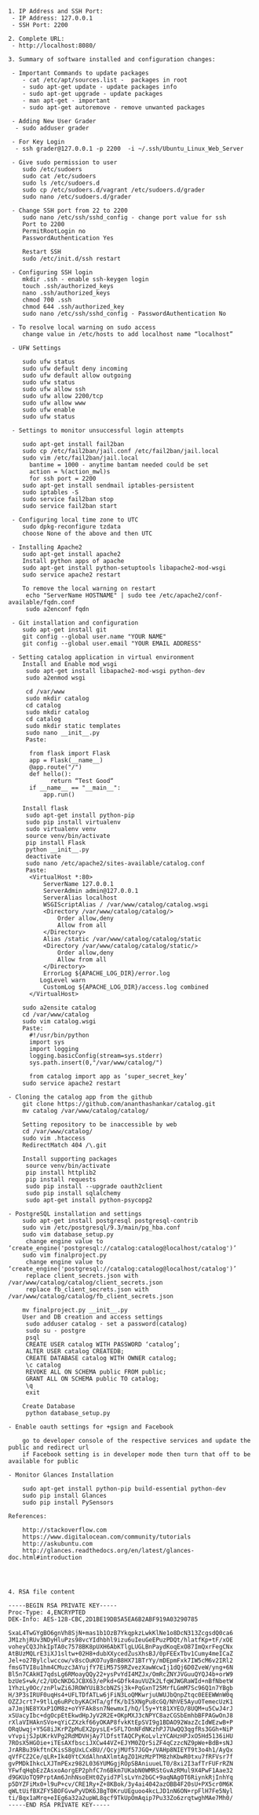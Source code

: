    1. IP Address and SSH Port:
     - IP Address: 127.0.0.1
     - SSH Port: 2200

    2. Complete URL:
     - http://localhost:8080/

    3. Summary of software installed and configuration changes:

     - Important Commands to update packages
        - cat /etc/apt/sources.list -  packages in root
        - sudo apt-get update - update packages info
        - sudo apt-get upgrade - update packages
        - man apt-get - important
        - sudo apt-get autoremove - remove unwanted packages

     - Adding New User Grader
      - sudo adduser grader
      
     - For Key Login
      - ssh grader@127.0.0.1 -p 2200  -i ~/.ssh/Ubuntu_Linux_Web_Server

     - Give sudo permission to user
        sudo /etc/sudoers
        sudo cat /etc/sudoers
        sudo ls /etc/sudoers.d
        sudo cp /etc/sudoers.d/vagrant /etc/sudoers.d/grader
        sudo nano /etc/sudoers.d/grader

     - Change SSH port from 22 to 2200
        sudo nano /etc/ssh/sshd_config - change port value for ssh
        Port to 2200
        PermitRootLogin no
        PasswordAuthentication Yes

        Restart SSH
        sudo /etc/init.d/ssh restart

     - Configuring SSH login
        mkdir .ssh - enable ssh-keygen login
        touch .ssh/authorized_keys
        nano .ssh/authorized_keys
        chmod 700 .ssh
        chmod 644 .ssh/authorized_key
        sudo nano /etc/ssh/sshd_config - PasswordAuthentication No

     - To resolve local warning on sudo access
        change value in /etc/hosts to add localhost name “localhost”
        
     - UFW Settings

        sudo ufw status
        sudo ufw default deny incoming
        sudo ufw default allow outgoing
        sudo ufw status
        sudo ufw allow ssh
        sudo ufw allow 2200/tcp
        sudo ufw allow www
        sudo ufw enable
        sudo ufw status

     - Settings to monitor unsuccessful login attempts
        
        sudo apt-get install fail2ban
        sudo cp /etc/fail2ban/jail.conf /etc/fail2ban/jail.local
        sudo vim /etc/fail2ban/jail.local
          bantime = 1000 - anytime bantam needed could be set
          action = %(action_mwl)s
          for ssh port = 2200
        sudo apt-get install sendmail iptables-persistent
        sudo iptables -S
        sudo service fail2ban stop
        sudo service fail2ban start

     - Configuring local time zone to UTC
        sudo dpkg-reconfigure tzdata
        choose None of the above and then UTC

     - Installing Apache2
        sudo apt-get install apache2
        Install python apps of apache
        sudo apt-get install python-setuptools libapache2-mod-wsgi
        sudo service apache2 restart

        To remove the local warning on restart
         echo "ServerName HOSTNAME" | sudo tee /etc/apache2/conf-available/fqdn.conf
         sudo a2enconf fqdn

     - Git installation and configuration
        sudo apt-get install git
        git config --global user.name "YOUR NAME"
        git config --global user.email "YOUR EMAIL ADDRESS"

     - Setting catalog application in virtual environment
        Install and Enable mod_wsgi
         sudo apt-get install libapache2-mod-wsgi python-dev
         sudo a2enmod wsgi
         
         cd /var/www
         sudo mkdir catalog
         cd catalog
         sudo mkdir catalog
         cd catalog
         sudo mkdir static templates
         sudo nano __init__.py
         Paste:
    	
    	  from flask import Flask  
      	  app = Flask(__name__)  
      	  @app.route("/")  
      	  def hello():  
        	    return “Test Good“  
      	  if __name__ == "__main__":  
        	  app.run() 

        Install flask
         sudo apt-get install python-pip
         sudo pip install virtualenv
         sudo virtualenv venv
         source venv/bin/activate
         pip install Flask
         python __init__.py
         deactivate
         sudo nano /etc/apache2/sites-available/catalog.conf
         Paste:
    	  <VirtualHost *:80>
    	      ServerName 127.0.0.1
    	      ServerAdmin admin@127.0.0.1
    	      ServerAlias localhost
    	      WSGIScriptAlias / /var/www/catalog/catalog.wsgi
    	      <Directory /var/www/catalog/catalog/>
    	          Order allow,deny
    	          Allow from all
    	      </Directory>
    	      Alias /static /var/www/catalog/catalog/static
    	      <Directory /var/www/catalog/catalog/static/>
    	          Order allow,deny
    	          Allow from all
    	      </Directory>
    	      ErrorLog ${APACHE_LOG_DIR}/error.log
     	     LogLevel warn
    	      CustomLog ${APACHE_LOG_DIR}/access.log combined
    	  </VirtualHost>

        sudo a2ensite catalog
        cd /var/www/catalog
        sudo vim catalog.wsgi
        Paste:
    	  #!/usr/bin/python
    	  import sys
    	  import logging
    	  logging.basicConfig(stream=sys.stderr)
    	  sys.path.insert(0,"/var/www/catalog/")

    	  from catalog import app as ‘super_secret_key’
        sudo service apache2 restart

    - Cloning the catalog app from the github
        git clone https://github.com/ananthashankar/catalog.git
        mv catalog /var/www/catalog/catalog/

        Setting repository to be inaccessible by web
        cd /var/www/catalog/
        sudo vim .htaccess
        RedirectMatch 404 /\.git
        
        Install supporting packages
         source venv/bin/activate
         pip install httplib2
         pip install requests
         sudo pip install --upgrade oauth2client
         sudo pip install sqlalchemy
         sudo apt-get install python-psycopg2

    - PostgreSQL installation and settings
        sudo apt-get install postgresql postgresql-contrib
        sudo vim /etc/postgresql/9.3/main/pg_hba.conf
        sudo vim database_setup.py
         change engine value to ‘create_engine('postgresql://catalog:catalog@localhost/catalog')’
        sudo vim finalproject.py
         change engine value to ‘create_engine('postgresql://catalog:catalog@localhost/catalog')’
         replace client_secrets.json with /var/www/catalog/catalog/client_secrets.json
         replace fb_client_secrets.json with /var/www/catalog/catalog/fb_client_secrets.json

        mv finalproject.py __init__.py
        User and DB creation and access settings
         sudo adduser catalog - set a password(catalog)
         sudo su - postgre
         psql
         CREATE USER catalog WITH PASSWORD ‘catalog’;
         ALTER USER catalog CREATEDB;
         CREATE DATABASE catalog WITH OWNER catalog;
         \c catalog
         REVOKE ALL ON SCHEMA public FROM public;
         GRANT ALL ON SCHEMA public TO catalog;
         \q
         exit

        Create Database
         python database_setup.py

    - Enable oauth settings for +gsign and Facebook
        
        go to developer console of the respective services and update the public and redirect url
        if Facebook setting is in developer mode then turn that off to be available for public
        
    - Monitor Glances Installation
     
        sudo apt-get install python-pip build-essential python-dev
        sudo pip install Glances
        sudo pip install PySensors

    References:

    	http://stackoverflow.com
    	https://www.digitalocean.com/community/tutorials
    	http://askubuntu.com
    	http://glances.readthedocs.org/en/latest/glances-doc.html#introduction


            

    4. RSA file content

    -----BEGIN RSA PRIVATE KEY-----
    Proc-Type: 4,ENCRYPTED
    DEK-Info: AES-128-CBC,2D1BE19DB5A5EA6B2ABF919A03290785

    SxaL4TwGYgBO6gnVh8SjN+mas1b1OzB7YkqpkzLwkKlNe1o8DcN313ZcgsdQ0ca6
    JM1zhjRUv3NDyHluPzs98vcYIdhbhl9izu6uIeuGeEPuzPDQt/hlatfKp+tF/xOE
    voheyCQ3JhkIpTA0c7578BK8pUXH6AbKTlgLUGLBnPaydKoqExO87ImQxrFegCNx
    AtBUzMQLrE3iXJ1sltw+02H8+dubXXycedZusXhsBJ/0pFEExTbv1Cumy4meICaZ
    Jel+o27Bylclwccow/v8scOuKO7uyBnB8HX71BTrYy/mDEpmFxk7IW5cM6v2IRl2
    fmsGTVI8u1hm4CMuzc3AYujfY7EiM57S9RZvezXawWcwIj1dQj6D0ZveW/yng+6N
    Bl5n7CAkHI7qdsLg6RMoayQQy22+ysPvYdI4MZJx/OmRcZNYJVGuuQYQJ4b+orW9
    bzUeS+wk/c2/UOcNKDGJCBX63/ePkd+GDfk4auVUZk2LfqWJWGRaWId+nBfNbetW
    1YhzLy0Oc/znPlwZi6JROWYUiB3cbNZSj3k+PqGxnT25MrfLGmM7Sc96Q1n7YBgb
    H/3P3sIRUF0uqHs4+UFLTDfATLw6jFiN3LoQMKwrjuUWUJbQnpZtqc0EEEWWnW0q
    OZZJcrt7+9tlLq6uRPcbyKACHTa/gffK/bI5XNgPu8cGQ/NhVE5AyuOTemecUzK1
    a7JmjNE8YXxP1OM8z+oYYFAk8sn7NewmxI/hQ/l5y+Yt81XYEO/8UQM+u5CwJ4rJ
    xSUacyIbc+dgOcpEtEkwdHpJyV2R2E+OKpMXJ3cNPYC8azCGSbEmhbBFPAGwOnJ8
    rXlaVIHAknSVo+qYiCZXzkf66yOKAP8fvkKtEpSVI9g1BDAO92WazZcIdWEzwB+P
    ORqUwqj+Y5G8iJKrPZpMuEX2pysLE+SFL7OnNFdNKzhPJ7UwQQ3qgfRs3GGh+NiP
    vYvpijSJpUKrkVPg2RdMDVHjAy7lDfstTAQCPyKoLvlzYCAHzHPJxO5Hd5136iHU
    7ROsX5HGOie+iTEsAXfbsciJXCw44VZ+EJYM0ZQr5iZF4qCzzcNZ9pWe+BdB+sNJ
    JrARBu39kftnCKisS8gUxLCxBU//QcyjMUf57JGQ+/VAHp8NIEYT9t3o4h1/AyQx
    qVfFCZ2Ce/qLR+Ik40YtCXdAlhnAXlmtAgZO1HzMzPTM8zhKbwR0txu7fRFVsr7f
    gvPMDkIhkcLXJTmPExz982L036YUMGgjROpSBAniuueLT0/8xi2I3afTrFUFrRZN
    YFwfqHqbEzZAsxoAorgEP2phfC7n6Bkm7UKabN0WMRStGvAzRMul9X4PwF1Aae32
    d9GKUoTQ9PrptAm6JnhNsoEHt0Zyid7PlsLvYn2bGC+9aqNAg0T6RiynkRjInhYq
    p5DYZFiMx0+l9uP+cv/CRE1Ry+Z+8KBok/3y4ai4042azOBB4F20sU+PX5cr0M6K
    qWLtUifBXZFY5BOFGvwPyVDK6JBgT0KruUEguoo4kcLJD1nN6ON+rpFlH7Fe5Nyl
    ti/Bqx1aMrq+eIEg6a32a2upWL8qcf9TkUpOmAqip7Pu33Zo6zrqtwghMAe7Mh0/
    -----END RSA PRIVATE KEY-----












